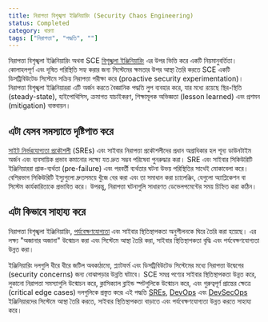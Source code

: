 ```yaml
---
title: নিরাপত্তা বিশৃঙ্খলা ইঞ্জিনিয়ারিং (Security Chaos Engineering)
status: Completed
category: ধারণা
tags: ["নিরাপত্তা", "পদ্ধতি", ""]
---
```


নিরাপত্তা বিশৃঙ্খলা ইঞ্জিনিয়ারিং অথবা SCE [বিশৃঙ্খলা ইঞ্জিনিয়ারিং](/bn/chaos-engineering/) এর উপর ভিত্তি করে একটি নিয়মানুবর্তিতা। কোলাহলপূর্ণ এবং দূষিত পরিস্থিতি সহ্য করার জন্য সিস্টেমের ক্ষমতার উপর আস্থা তৈরি করতে SCE একটি ডিসট্রিবিউটেড সিস্টেমে সক্রিয় নিরাপত্তা পরীক্ষা করে (proactive security experimentation)। নিরাপত্তা বিশৃঙ্খলা ইঞ্জিনিয়াররা এটি অর্জন করতে বৈজ্ঞানিক পদ্ধতি লুপ ব্যবহার করে, যার মধ্যে রয়েছে স্থির-স্থিতি (steady-state), হাইপোথিসিস, ক্রমাগত যাচাইকরণ, শিক্ষামূলক অভিজ্ঞতা (lesson learned) এবং প্রশমন (mitigation) বাস্তবায়ন।

## এটা যেসব সমস্যাতে দৃষ্টিপাত করে

[সাইট নির্ভরযোগ্যতা প্রকৌশলী](/bn/site-reliability-engineering/) (SREs) এবং সাইবার নিরাপত্তা প্রকৌশলীদের প্রধান অগ্রাধিকার হল শূন্য ডাউনটাইম অর্জন এবং ব্যবসায়িক প্রভাব কমানোর লক্ষ্যে যত দ্রুত সম্ভব পরিষেবা পুনরুদ্ধার করা। SRE এবং সাইবার সিকিউরিটি ইঞ্জিনিয়াররা প্রাক-ব্যর্থতা (pre-failure) এবং পরবর্তী ব্যর্থতার ঘটনা উভয় পরিস্থিতির সাথেই মোকাবেলা করে। বেশিরভাগ সিকিউরিটি ইস্যুগুলো দ্রুতসময়ে খুঁজে বের করা এবং তা সমাধান করা চ্যালেঞ্জিং, যেগুলো অ্যাপ্লিকেশন বা সিস্টেম কার্যকারিতাকে প্রভাবিত করে। উপরন্তু, নিরাপত্তা ঘটনাগুলি সাধারণত ডেভেলপমেন্টের সময় চিহ্নিত করা কঠিন।

## এটা কিভাবে সাহায্য করে

নিরাপত্তা বিশৃঙ্খলা ইঞ্জিনিয়ারিং, [পর্যবেক্ষণযোগ্যতা](/bn/observability/) এবং সাইবার স্থিতিস্থাপকতা অনুশীলনকে ঘিরে তৈরি করা হয়েছে।
এর লক্ষ্য "অজানার অজানা" উন্মোচন করা এবং সিস্টেমে আস্থা তৈরি করা, সাইবার স্থিতিস্থাপকতা বৃদ্ধি এবং পর্যবেক্ষণযোগ্যতা উন্নত করা।

ইঞ্জিনিয়ারিং দলগুলি ধীরে ধীরে জটিল অবকাঠামো, প্ল্যাটফর্ম এবং ডিসট্রিবিউটেড সিস্টেমের মধ্যে নিরাপত্তা উদ্বেগের (security concerns) জন্য বোঝাপড়ার উন্নতি ঘটাবে। SCE সমগ্র পণ্যের সাইবার স্থিতিস্থাপকতা উন্নত করে, লুকানো নিরাপত্তা সমস্যাগুলি উন্মোচন করে, ক্লাসিক্যাল ব্লাইন্ড স্পটগুলিকে উন্মোচন করে, এবং গুরুত্বপূর্ণ প্রান্তের ক্ষেত্রে (critical edge cases) দলগুলিকে প্রস্তুত করে৷
এই পদ্ধতি [SREs](/site-reliability-engineering/), [DevOps](/bn/devops/) এবং [DevSecOps](/bn/devsecops/) ইঞ্জিনিয়ারদের সিস্টেমে আস্থা তৈরি করতে, সাইবার স্থিতিস্থাপকতা বাড়াতে এবং পর্যবেক্ষণযোগ্যতা উন্নত করতে সাহায্য করে।
